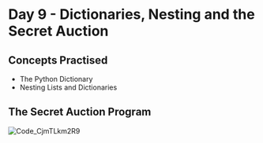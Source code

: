 # Day 9 - Dictionaries, Nesting and the Secret Auction
## Concepts Practised
- The Python Dictionary
- Nesting Lists and Dictionaries
## The Secret Auction Program
![Code_CjmTLkm2R9](https://github.com/user-attachments/assets/00d0296c-f709-48fe-af92-e35e8f42f69d)
